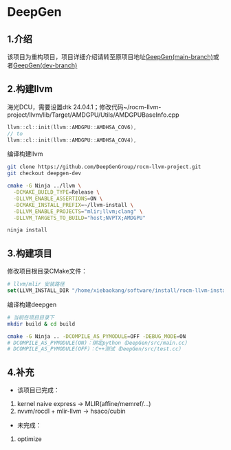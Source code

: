 # DeepGen
## 1.介绍
该项目为重构项目，项目详细介绍请转至原项目地址[GeepGen(main-branch)](https://github.com/DeepGenGroup/DeepGen)或者[GeepGen(dev-branch)](https://github.com/DeepGenGroup/DeepGen/tree/dev_graph)

## 2.构建llvm
海光DCU，需要设置dtk 24.04.1；修改代码~/rocm-llvm-project/llvm/lib/Target/AMDGPU/Utils/AMDGPUBaseInfo.cpp
```c++
llvm::cl::init(llvm::AMDGPU::AMDHSA_COV6),
// to
llvm::cl::init(llvm::AMDGPU::AMDHSA_COV4),
```
编译构建llvm
```sh
git clone https://github.com/DeepGenGroup/rocm-llvm-project.git
git checkout deepgen-dev

cmake -G Ninja ../llvm \
  -DCMAKE_BUILD_TYPE=Release \
  -DLLVM_ENABLE_ASSERTIONS=ON \
  -DCMAKE_INSTALL_PREFIX=~/llvm-install \
  -DLLVM_ENABLE_PROJECTS="mlir;llvm;clang" \
  -DLLVM_TARGETS_TO_BUILD="host;NVPTX;AMDGPU"

ninja install
```

## 3.构建项目
修改项目根目录CMake文件：
```cmake
# llvm/mlir 安装路径
set(LLVM_INSTALL_DIR "/home/xiebaokang/software/install/rocm-llvm-install")
```
编译构建deepgen
```sh
# 当前在项目目录下
mkdir build & cd build

cmake -G Ninja .. -DCOMPILE_AS_PYMODULE=OFF -DEBUG_MODE=ON
# DCOMPILE_AS_PYMODULE(ON)：绑定python（DeepGen/src/main.cc）
# DCOMPILE_AS_PYMODULE(OFF)：C++测试（DeepGen/src/test.cc）
```

## 4.补充
- 该项目已完成：
1. kernel naive express -> MLIR(affine/memref/...)
2. nvvm/rocdl + mlir-llvm -> hsaco/cubin
- 未完成：
1. optimize
